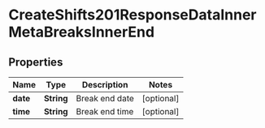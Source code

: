 

# CreateShifts201ResponseDataInnerMetaBreaksInnerEnd


## Properties

| Name | Type | Description | Notes |
|------------ | ------------- | ------------- | -------------|
|**date** | **String** | Break end date |  [optional] |
|**time** | **String** | Break end time |  [optional] |



